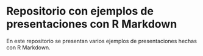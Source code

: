 # Repositorio con ejemplos de presentaciones con R Markdown

En este repositorio se presentan varios ejemplos de presentaciones hechas con R Markdown.